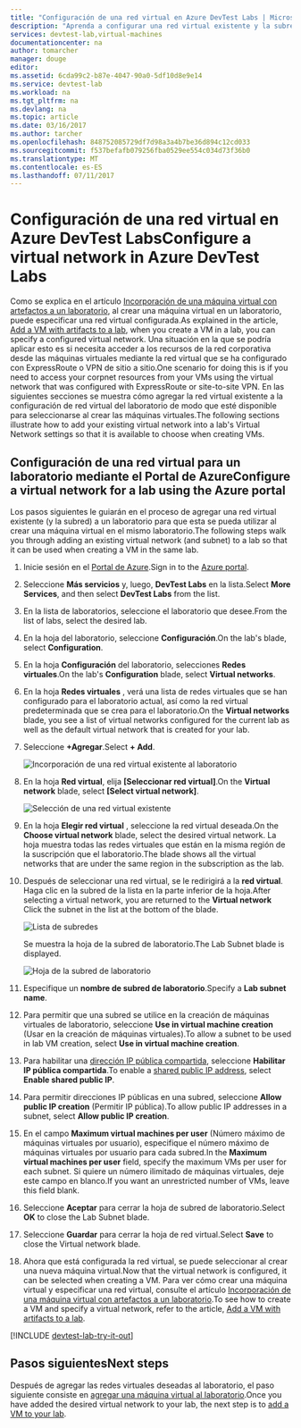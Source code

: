 ```yaml
---
title: "Configuración de una red virtual en Azure DevTest Labs | Microsoft Docs"
description: "Aprenda a configurar una red virtual existente y la subred y a usarlas en una máquina virtual con Azure DevTest Labs."
services: devtest-lab,virtual-machines
documentationcenter: na
author: tomarcher
manager: douge
editor: 
ms.assetid: 6cda99c2-b87e-4047-90a0-5df10d8e9e14
ms.service: devtest-lab
ms.workload: na
ms.tgt_pltfrm: na
ms.devlang: na
ms.topic: article
ms.date: 03/16/2017
ms.author: tarcher
ms.openlocfilehash: 848752085729df7d98a3a4b7be36d894c12cd033
ms.sourcegitcommit: f537befafb079256fba0529ee554c034d73f36b0
ms.translationtype: MT
ms.contentlocale: es-ES
ms.lasthandoff: 07/11/2017
---
```

# <a name="configure-a-virtual-network-in-azure-devtest-labs"></a><span data-ttu-id="55925-103">Configuración de una red virtual en Azure DevTest Labs</span><span class="sxs-lookup"><span data-stu-id="55925-103">Configure a virtual network in Azure DevTest Labs</span></span>
<span data-ttu-id="55925-104">Como se explica en el artículo [Incorporación de una máquina virtual con artefactos a un laboratorio](devtest-lab-add-vm-with-artifacts.md), al crear una máquina virtual en un laboratorio, puede especificar una red virtual configurada.</span><span class="sxs-lookup"><span data-stu-id="55925-104">As explained in the article, [Add a VM with artifacts to a lab](devtest-lab-add-vm-with-artifacts.md), when you create a VM in a lab, you can specify a configured virtual network.</span></span> <span data-ttu-id="55925-105">Una situación en la que se podría aplicar esto es si necesita acceder a los recursos de la red corporativa desde las máquinas virtuales mediante la red virtual que se ha configurado con ExpressRoute o VPN de sitio a sitio.</span><span class="sxs-lookup"><span data-stu-id="55925-105">One scenario for doing this is if you need to access your corpnet resources from your VMs using the virtual network that was configured with ExpressRoute or site-to-site VPN.</span></span> <span data-ttu-id="55925-106">En las siguientes secciones se muestra cómo agregar la red virtual existente a la configuración de red virtual del laboratorio de modo que esté disponible para seleccionarse al crear las máquinas virtuales.</span><span class="sxs-lookup"><span data-stu-id="55925-106">The following sections illustrate how to add your existing virtual network into a lab's Virtual Network settings so that it is available to choose when creating VMs.</span></span>

## <a name="configure-a-virtual-network-for-a-lab-using-the-azure-portal"></a><span data-ttu-id="55925-107">Configuración de una red virtual para un laboratorio mediante el Portal de Azure</span><span class="sxs-lookup"><span data-stu-id="55925-107">Configure a virtual network for a lab using the Azure portal</span></span>
<span data-ttu-id="55925-108">Los pasos siguientes le guiarán en el proceso de agregar una red virtual existente (y la subred) a un laboratorio para que esta se pueda utilizar al crear una máquina virtual en el mismo laboratorio.</span><span class="sxs-lookup"><span data-stu-id="55925-108">The following steps walk you through adding an existing virtual network (and subnet) to a lab so that it can be used when creating a VM in the same lab.</span></span> 

1. <span data-ttu-id="55925-109">Inicie sesión en el [Portal de Azure](http://go.microsoft.com/fwlink/p/?LinkID=525040).</span><span class="sxs-lookup"><span data-stu-id="55925-109">Sign in to the [Azure portal](http://go.microsoft.com/fwlink/p/?LinkID=525040).</span></span>
2. <span data-ttu-id="55925-110">Seleccione **Más servicios** y, luego, **DevTest Labs** en la lista.</span><span class="sxs-lookup"><span data-stu-id="55925-110">Select **More Services**, and then select **DevTest Labs** from the list.</span></span>
3. <span data-ttu-id="55925-111">En la lista de laboratorios, seleccione el laboratorio que desee.</span><span class="sxs-lookup"><span data-stu-id="55925-111">From the list of labs, select the desired lab.</span></span> 
4. <span data-ttu-id="55925-112">En la hoja del laboratorio, seleccione **Configuración**.</span><span class="sxs-lookup"><span data-stu-id="55925-112">On the lab's blade, select **Configuration**.</span></span>
5. <span data-ttu-id="55925-113">En la hoja **Configuración** del laboratorio, selecciones **Redes virtuales**.</span><span class="sxs-lookup"><span data-stu-id="55925-113">On the lab's **Configuration** blade, select **Virtual networks**.</span></span>
6. <span data-ttu-id="55925-114">En la hoja **Redes virtuales** , verá una lista de redes virtuales que se han configurado para el laboratorio actual, así como la red virtual predeterminada que se crea para el laboratorio.</span><span class="sxs-lookup"><span data-stu-id="55925-114">On the **Virtual networks** blade, you see a list of virtual networks configured for the current lab as well as the default virtual network that is created for your lab.</span></span> 
7. <span data-ttu-id="55925-115">Seleccione **+Agregar**.</span><span class="sxs-lookup"><span data-stu-id="55925-115">Select **+ Add**.</span></span>
   
    ![Incorporación de una red virtual existente al laboratorio](./media/devtest-lab-configure-vnet/lab-settings-vnet-add.png)
8. <span data-ttu-id="55925-117">En la hoja **Red virtual**, elija **[Seleccionar red virtual]**.</span><span class="sxs-lookup"><span data-stu-id="55925-117">On the **Virtual network** blade, select **[Select virtual network]**.</span></span>
   
    ![Selección de una red virtual existente](./media/devtest-lab-configure-vnet/lab-settings-vnets-vnet1.png)
9. <span data-ttu-id="55925-119">En la hoja **Elegir red virtual** , seleccione la red virtual deseada.</span><span class="sxs-lookup"><span data-stu-id="55925-119">On the **Choose virtual network** blade, select the desired virtual network.</span></span> <span data-ttu-id="55925-120">La hoja muestra todas las redes virtuales que están en la misma región de la suscripción que el laboratorio.</span><span class="sxs-lookup"><span data-stu-id="55925-120">The blade shows all the virtual networks that are under the same region in the subscription as the lab.</span></span>  
10. <span data-ttu-id="55925-121">Después de seleccionar una red virtual, se le redirigirá a la **red virtual**. Haga clic en la subred de la lista en la parte inferior de la hoja.</span><span class="sxs-lookup"><span data-stu-id="55925-121">After selecting a virtual network, you are returned to the **Virtual network** Click the subnet in the list at the bottom of the blade.</span></span>

    ![Lista de subredes](./media/devtest-lab-configure-vnet/lab-settings-vnets-vnet2.png)
    
    <span data-ttu-id="55925-123">Se muestra la hoja de la subred de laboratorio.</span><span class="sxs-lookup"><span data-stu-id="55925-123">The Lab Subnet blade is displayed.</span></span>

    ![Hoja de la subred de laboratorio](./media/devtest-lab-configure-vnet/lab-subnet.png)

11. <span data-ttu-id="55925-125">Especifique un **nombre de subred de laboratorio**.</span><span class="sxs-lookup"><span data-stu-id="55925-125">Specify a **Lab subnet name**.</span></span>
12. <span data-ttu-id="55925-126">Para permitir que una subred se utilice en la creación de máquinas virtuales de laboratorio, seleccione **Use in virtual machine creation** (Usar en la creación de máquinas virtuales).</span><span class="sxs-lookup"><span data-stu-id="55925-126">To allow a subnet to be used in lab VM creation, select **Use in virtual machine creation**.</span></span>
13. <span data-ttu-id="55925-127">Para habilitar una [dirección IP pública compartida](devtest-lab-shared-ip.md), seleccione **Habilitar IP pública compartida**.</span><span class="sxs-lookup"><span data-stu-id="55925-127">To enable a [shared public IP address](devtest-lab-shared-ip.md), select **Enable shared public IP**.</span></span>
14. <span data-ttu-id="55925-128">Para permitir direcciones IP públicas en una subred, seleccione **Allow public IP creation** (Permitir IP pública).</span><span class="sxs-lookup"><span data-stu-id="55925-128">To allow public IP addresses in a subnet, select **Allow public IP creation**.</span></span>
15. <span data-ttu-id="55925-129">En el campo **Maximum virtual machines per user** (Número máximo de máquinas virtuales por usuario), especifique el número máximo de máquinas virtuales por usuario para cada subred.</span><span class="sxs-lookup"><span data-stu-id="55925-129">In the **Maximum virtual machines per user** field, specify the maximum VMs per user for each subnet.</span></span> <span data-ttu-id="55925-130">Si quiere un número ilimitado de máquinas virtuales, deje este campo en blanco.</span><span class="sxs-lookup"><span data-stu-id="55925-130">If you want an unrestricted number of VMs, leave this field blank.</span></span>
16. <span data-ttu-id="55925-131">Seleccione **Aceptar** para cerrar la hoja de subred de laboratorio.</span><span class="sxs-lookup"><span data-stu-id="55925-131">Select **OK** to close the Lab Subnet blade.</span></span>
17. <span data-ttu-id="55925-132">Seleccione **Guardar** para cerrar la hoja de red virtual.</span><span class="sxs-lookup"><span data-stu-id="55925-132">Select **Save** to close the Virtual network blade.</span></span>
18. <span data-ttu-id="55925-133">Ahora que está configurada la red virtual, se puede seleccionar al crear una nueva máquina virtual.</span><span class="sxs-lookup"><span data-stu-id="55925-133">Now that the virtual network is configured, it can be selected when creating a VM.</span></span> 
    <span data-ttu-id="55925-134">Para ver cómo crear una máquina virtual y especificar una red virtual, consulte el artículo [Incorporación de una máquina virtual con artefactos a un laboratorio](devtest-lab-add-vm-with-artifacts.md).</span><span class="sxs-lookup"><span data-stu-id="55925-134">To see how to create a VM and specify a virtual network, refer to the article, [Add a VM with artifacts to a lab](devtest-lab-add-vm-with-artifacts.md).</span></span> 

[!INCLUDE [devtest-lab-try-it-out](../../includes/devtest-lab-try-it-out.md)]

## <a name="next-steps"></a><span data-ttu-id="55925-135">Pasos siguientes</span><span class="sxs-lookup"><span data-stu-id="55925-135">Next steps</span></span>
<span data-ttu-id="55925-136">Después de agregar las redes virtuales deseadas al laboratorio, el paso siguiente consiste en [agregar una máquina virtual al laboratorio](devtest-lab-add-vm-with-artifacts.md).</span><span class="sxs-lookup"><span data-stu-id="55925-136">Once you have added the desired virtual network to your lab, the next step is to [add a VM to your lab](devtest-lab-add-vm-with-artifacts.md).</span></span>

